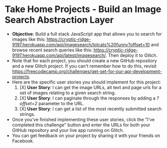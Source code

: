 # Take Home Projects - Build an Image Search Abstraction Layer
- **Objective**: Build a full stack JavaScript app that allows you to search for images like this: https://cryptic-ridge-9197.herokuapp.com/api/imagesearch/lolcats%20funny?offset=10 and browse recent search queries like this: https://cryptic-ridge-9197.herokuapp.com/api/latest/imagesearch/. Then deploy it to Glitch.
- Note that for each project, you should create a new GitHub repository and a new Glitch project. If you can't remember how to do this, revisit https://freecodecamp.org/challenges/get-set-for-our-api-development-projects.
- Here are the specific user stories you should implement for this project:
  1. [X] **User Story**: I can get the image URLs, alt text and page urls for a set of images relating to a given search string.
  2. [X] **User Story**: I can paginate through the responses by adding a *?offset=2* parameter to the URL.
  3. [X] **User Story**: I can get a list of the most recently submitted search strings.
- Once you've finished implementing these user stories, click the "I've completed this challenge" button and enter the URLs for both your GitHub repository and your live app running on Glitch.
- You can get feedback on your project by sharing it with your friends on Facebook.
